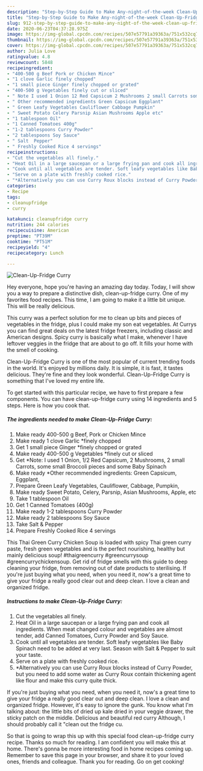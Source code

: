 ```yaml
---
description: "Step-by-Step Guide to Make Any-night-of-the-week Clean-Up-Fridge Curry"
title: "Step-by-Step Guide to Make Any-night-of-the-week Clean-Up-Fridge Curry"
slug: 912-step-by-step-guide-to-make-any-night-of-the-week-clean-up-fridge-curry
date: 2020-06-23T04:37:28.975Z
image: https://img-global.cpcdn.com/recipes/507e57791a39363a/751x532cq70/clean-up-fridge-curry-recipe-main-photo.jpg
thumbnail: https://img-global.cpcdn.com/recipes/507e57791a39363a/751x532cq70/clean-up-fridge-curry-recipe-main-photo.jpg
cover: https://img-global.cpcdn.com/recipes/507e57791a39363a/751x532cq70/clean-up-fridge-curry-recipe-main-photo.jpg
author: Julia Love
ratingvalue: 4.8
reviewcount: 5848
recipeingredient:
- "400-500 g Beef Pork or Chicken Mince"
- "1 clove Garlic finely chopped"
- "1 small piece Ginger finely chopped or grated"
- "400-500 g Vegetables finely cut or sliced"
- " Note I used 1 Onion 12 Red Capsicum 2 Mushrooms 2 small Carrots some small Broccoli pieces and some Baby Spinach"
- " Other recommended ingredients Green Capsicum Eggplant"
- " Green Leafy Vegetables Cauliflower Cabbage Pumpkin"
- " Sweet Potato Celery Parsnip Asian Mushrooms Apple etc"
- "1 tablespoon Oil"
- "1 Canned Tomatoes 400g"
- "1-2 tablespoons Curry Powder"
- "2 tablespoons Soy Sauce"
- " Salt  Pepper"
- " Freshly Cooked Rice 4 servings"
recipeinstructions:
- "Cut the vegetables all finely."
- "Heat Oil in a large saucepan or a large frying pan and cook all ingredients. When meat changed colour and vegetables are almost tender, add Canned Tomatoes, Curry Powder and Soy Sauce."
- "Cook until all vegetables are tender. Soft leafy vegetables like Baby Spinach need to be added at very last. Season with Salt &amp; Pepper to suit your taste."
- "Serve on a plate with freshly cooked rice."
- "*Alternatively you can use Curry Roux blocks instead of Curry Powder, but you need to add some water as Curry Roux contain thickening agent like flour and make this curry quite thick."
categories:
- Recipe
tags:
- cleanupfridge
- curry

katakunci: cleanupfridge curry 
nutrition: 244 calories
recipecuisine: American
preptime: "PT39M"
cooktime: "PT51M"
recipeyield: "4"
recipecategory: Lunch

---
```



![Clean-Up-Fridge Curry](https://img-global.cpcdn.com/recipes/507e57791a39363a/751x532cq70/clean-up-fridge-curry-recipe-main-photo.jpg)

Hey everyone, hope you're having an amazing day today. Today, I will show you a way to prepare a distinctive dish, clean-up-fridge curry. One of my favorites food recipes. This time, I am going to make it a little bit unique. This will be really delicious.

This curry was a perfect solution for me to clean up bits and pieces of vegetables in the fridge, plus I could make my son eat vegetables. At Currys you can find great deals on the latest fridge freezers, including classic and American designs. Spicy curry is basically what I make, whenever I have leftover veggies in the fridge that are about to go off. It fills your home with the smell of cooking.

Clean-Up-Fridge Curry is one of the most popular of current trending foods in the world. It's enjoyed by millions daily. It is simple, it is fast, it tastes delicious. They're fine and they look wonderful. Clean-Up-Fridge Curry is something that I've loved my entire life.


To get started with this particular recipe, we have to first prepare a few components. You can have clean-up-fridge curry using 14 ingredients and 5 steps. Here is how you cook that.

<!--inarticleads1-->

##### The ingredients needed to make Clean-Up-Fridge Curry:

1. Make ready 400-500 g Beef, Pork or Chicken Mince
1. Make ready 1 clove Garlic *finely chopped
1. Get 1 small piece Ginger *finely chopped or grated
1. Make ready 400-500 g Vegetables *finely cut or sliced
1. Get  *Note: I used 1 Onion, 1/2 Red Capsicum, 2 Mushrooms, 2 small Carrots, some small Broccoli pieces and some Baby Spinach
1. Make ready  *Other recommended ingredients: Green Capsicum, Eggplant,
1. Prepare  Green Leafy Vegetables, Cauliflower, Cabbage, Pumpkin,
1. Make ready  Sweet Potato, Celery, Parsnip, Asian Mushrooms, Apple, etc
1. Take 1 tablespoon Oil
1. Get 1 Canned Tomatoes (400g)
1. Make ready 1-2 tablespoons Curry Powder
1. Make ready 2 tablespoons Soy Sauce
1. Take  Salt &amp; Pepper
1. Prepare  Freshly Cooked Rice 4 servings


This Thai Green Curry Chicken Soup is loaded with spicy Thai green curry paste, fresh green vegetables and is the perfect nourishing, healthy but mainly delicious soup! #thaigreencurry #greencurrysoup #greencurrychickensoup. Get rid of fridge smells with this guide to deep cleaning your fridge, from removing out of date products to sterilising. If you&#39;re just buying what you need, when you need it, now&#39;s a great time to give your fridge a really good clear out and deep clean. I love a clean and organized fridge. 

<!--inarticleads2-->

##### Instructions to make Clean-Up-Fridge Curry:

1. Cut the vegetables all finely.
1. Heat Oil in a large saucepan or a large frying pan and cook all ingredients. When meat changed colour and vegetables are almost tender, add Canned Tomatoes, Curry Powder and Soy Sauce.
1. Cook until all vegetables are tender. Soft leafy vegetables like Baby Spinach need to be added at very last. Season with Salt &amp; Pepper to suit your taste.
1. Serve on a plate with freshly cooked rice.
1. *Alternatively you can use Curry Roux blocks instead of Curry Powder, but you need to add some water as Curry Roux contain thickening agent like flour and make this curry quite thick.


If you&#39;re just buying what you need, when you need it, now&#39;s a great time to give your fridge a really good clear out and deep clean. I love a clean and organized fridge. However, it&#39;s easy to ignore the gunk. You know what I&#39;m talking about: the little bits of dried up kale dried in your veggie drawer, the sticky patch on the middle. Delicious and beautiful red curry Although, I should probably call it &#34;clean out the fridge cu. 

So that is going to wrap this up with this special food clean-up-fridge curry recipe. Thanks so much for reading. I am confident you will make this at home. There's gonna be more interesting food in home recipes coming up. Remember to save this page in your browser, and share it to your loved ones, friends and colleague. Thank you for reading. Go on get cooking!
